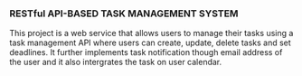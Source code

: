 ### RESTful API-BASED TASK MANAGEMENT SYSTEM
This project is a web service that allows users to manage their tasks using a task management API where users can create, update, delete tasks and set deadlines. It further implements task notification though email address of the user and it also intergrates the task on user calendar.
